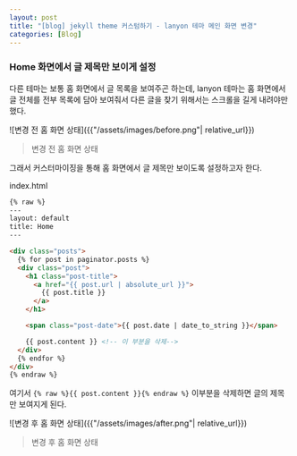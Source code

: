 ```yaml
---
layout: post
title: "[blog] jekyll theme 커스텀하기 - lanyon 테마 메인 화면 변경"
categories: [Blog]
---
```


### Home 화면에서 글 제목만 보이게 설정

다른 테마는 보통 홈 화면에서 글 목록을 보여주곤 하는데, lanyon 테마는 홈 화면에서 글 전체를 전부 목록에 담아 보여줘서 다른 글을 찾기 위해서는 스크롤을 길게 내려야만 했다.

![변경 전 홈 화면 상태]({{"/assets/images/before.png"| relative_url}})
>변경 전 홈 화면 상태

그래서 커스터마이징을 통해 홈 화면에서 글 제목만 보이도록 설정하고자 한다.

index.html
```html
{% raw %}
---
layout: default
title: Home
---

<div class="posts">
  {% for post in paginator.posts %}
  <div class="post">
    <h1 class="post-title">
      <a href="{{ post.url | absolute_url }}">
        {{ post.title }}
      </a>
    </h1>

    <span class="post-date">{{ post.date | date_to_string }}</span>

    {{ post.content }} <!-- 이 부분을 삭제-->
  </div>
  {% endfor %}
</div>
{% endraw %}
```

여기서 `{% raw %}{{ post.content }}{% endraw %}`
이부분을 삭제하면 글의 제목만 보여지게 된다.

![변경 후 홈 화면 상태]({{"/assets/images/after.png"| relative_url}})
>변경 후 홈 화면 상태
